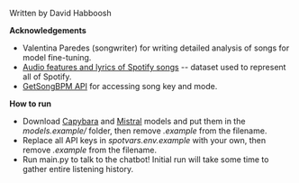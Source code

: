 Written by David Habboosh

**Acknowledgements**
* Valentina Paredes (songwriter) for writing detailed analysis of songs for model fine-tuning.
* [Audio features and lyrics of Spotify songs](https://www.kaggle.com/datasets/imuhammad/audio-features-and-lyrics-of-spotify-songs?resource=download) -- dataset used to represent all of Spotify.
* [GetSongBPM API](https://getsongbpm.com/api) for accessing song key and mode.

**How to run**
* Download [Capybara](https://huggingface.co/TheBloke/Nous-Capybara-34B-GGUF/resolve/main/nous-capybara-34b.Q6_K.gguf?download=true) and [Mistral](https://huggingface.co/TheBloke/OpenHermes-2.5-Mistral-7B-GGUF/resolve/main/openhermes-2.5-mistral-7b.Q6_K.gguf?download=true) models and put them in the *models.example/* folder, then remove *.example* from the filename.
* Replace all API keys in *spotvars.env.example* with your own, then remove *.example* from the filename.
* Run main.py to talk to the chatbot! Initial run will take some time to gather entire listening history.